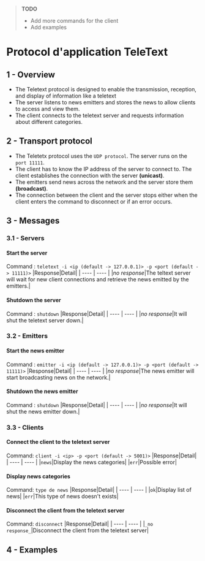 > **TODO**   
> - Add more commands for the client   
> - Add examples   

# Protocol d'application TeleText

## 1 - Overview
- The Teletext protocol is designed to enable the transmission, reception, and display of information like a teletext
- The server listens to news emitters and stores the news to allow clients to access and view them.
- The client connects to the teletext server and requests information about different categories.

## 2 - Transport protocol
- The Teletetx protocol uses the `UDP protocol`. The server runs on the `port 11111`.  
- The client has to know the IP address of the server to connect to. The client establishes the connection with the server **(unicast)**.
- The emitters send news across the network and the server store them  **(broadcast)**.
- The connection between the client and the server stops either when the client enters the command to disconnect or if an error occurs.


## 3 - Messages

### 3.1 - Servers
#### Start the server 
Command : `teletext -i <ip (default -> 127.0.0.1)> -p <port (default -> 11111)>`
|Response|Detail|
| ---- | ---- |
|_no response_|The teltext server will wait for new client connections and retrieve the news emitted by the emitters.|

#### Shutdown the server 
Command : `shutdown`
|Response|Detail|
| ---- | ---- |
|_no response_|It will shut the teletext server down.|


### 3.2 - Emitters
#### Start the news emitter 
Command : `emitter -i <ip (default -> 127.0.0.1)> -p <port (default -> 11111)>`
|Response|Detail|
| ---- | ---- |
|_no response_|The news emitter will start broadcasting news on the network.|

#### Shutdown the news emitter 
Command : `shutdown`
|Response|Detail|
| ---- | ---- |
|_no response_|It will shut the news emitter down.|

### 3.3 - Clients
#### Connect the client to the teletext server
Command: `client -i <ip> -p <port (default -> 5001)>`
|Response|Detail|
| ---- | ---- |
|`news`|Display the news categories|
|`err`|Possible error|

#### Display news categories
Command: `type de news`
|Response|Detail|
| ---- | ---- |
|`ok`|Display list of news|
|`err`|This type of news doesn't exists|

#### Disconnect the client from the teletext server
Command: `disconnect`
|Response|Detail|
| ---- | ---- |
|`_no response_`|Disconnect the client from the teletext server|


## 4 - Examples
